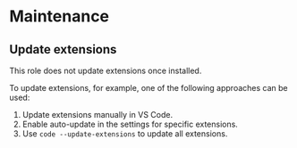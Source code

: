 # Maintenance

## Update extensions

This role does not update extensions once installed.

To update extensions, for example, one of the following approaches can be used:

1. Update extensions manually in VS Code.
2. Enable auto-update in the settings for specific extensions.
3. Use `code --update-extensions` to update all extensions.
